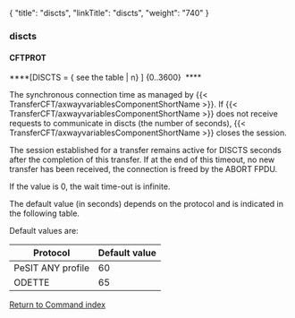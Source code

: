 {
    "title": "discts",
    "linkTitle": "discts",
    "weight": "740"
}<span id="discts"></span>

### discts

#### CFTPROT

****[DISCTS =
{ <span class="underline">see the table</span> &#124; n} ] {0..3600}  ****

The synchronous connection time as managed by {{< TransferCFT/axwayvariablesComponentShortName  >}}. If {{< TransferCFT/axwayvariablesComponentShortName  >}} does not receive requests to communicate in discts (the number of seconds), {{< TransferCFT/axwayvariablesComponentShortName  >}} closes the session.

The session established for a transfer remains active for DISCTS seconds
after the completion of this transfer. If at the end of this timeout,
no new transfer has been received, the connection is freed by the ABORT
FPDU.

If the value is 0, the wait time-out is infinite.

The default value (in seconds) depends on the protocol and is indicated
in the following table.

Default values are:


| Protocol  | Default value  |
| --- | --- |
| PeSIT ANY profile | 60 |
| ODETTE  | 65  |


[Return to Command index](../../)
